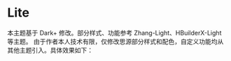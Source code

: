 # Lite
本主题基于 Dark+ 修改。部分样式、功能参考 Zhang-Light、HBuilderX-Light 等主题。
由于作者本人技术有限，仅修改思源部分样式和配色，自定义功能均从其他主题引入。具体效果如下：